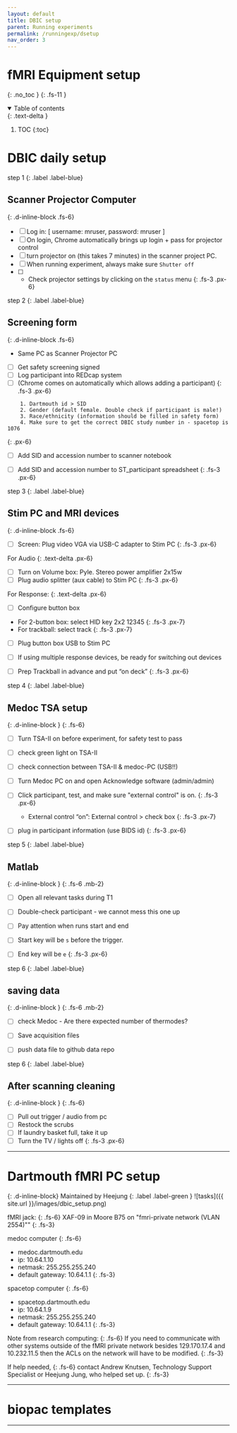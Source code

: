 ```yaml
---
layout: default
title: DBIC setup
parent: Running experiments
permalink: /runningexp/dsetup
nav_order: 3
---
```


# fMRI Equipment setup
{: .no_toc }
{: .fs-11 }


<!-- ## Table of contents
{: .no_toc .text-delta } -->

<details open markdown="block">
  <summary>
    Table of contents
  </summary>
  {: .text-delta }

1. TOC
{:toc}
</details>

# DBIC daily setup



step 1
{: .label .label-blue}
## Scanner Projector Computer
{: .d-inline-block .fs-6}

* [ ] Log in: [ username: mruser, password: mruser ]
* [ ] On login, Chrome automatically brings up login + pass for projector control
* [ ] turn projector on (this takes 7 minutes) in the scanner project PC.
* [ ] When running experiment, always make sure `Shutter off`
* [ ] + Check projector settings by clicking on the `status` menu
{: .fs-3 .px-6}

step 2
{: .label .label-blue}
## Screening form
{: .d-inline-block .fs-6}
* Same PC as Scanner Projector PC
* [ ] Get safety screening signed
* [ ] Log participant into REDcap system
* [ ] (Chrome comes on automatically which allows adding a participant)
{: .fs-3 .px-6}

```
    1. Dartmouth id > SID
    2. Gender (default female. Double check if participant is male!)
    3. Race/ethnicity (information should be filled in safety form)
    4. Make sure to get the correct DBIC study number in - spacetop is 1076
```
{: .px-6}

* [ ] Add SID and accession number to scanner notebook
* [ ] Add SID and accession number to ST_participant spreadsheet
{: .fs-3 .px-6}



step 3
{: .label .label-blue}
## Stim PC and MRI devices
{: .d-inline-block .fs-6}
* [ ] Screen: Plug video VGA via USB-C adapter to Stim PC
{: .fs-3 .px-6}

For Audio
{: .text-delta .px-6}
* [ ] Turn on Volume box: Pyle. Stereo power amplifier 2x15w
* [ ] Plug audio splitter (aux cable) to Stim PC
{: .fs-3 .px-6}

For Response:
{: .text-delta .px-6}
* [ ] Configure button box
* For 2-button box: select HID key 2x2 12345
{: .fs-3 .px-7}
* For trackball: select track
{: .fs-3 .px-7}

* [ ] Plug button box USB to Stim PC
* [ ] If using multiple response devices, be ready for switching out devices
* [ ] Prep Trackball in advance and put “on deck”
{: .fs-3 .px-6}




step 4
{: .label .label-blue}
## Medoc TSA setup
{: .d-inline-block }
{: .fs-6}

* [ ] Turn TSA-II on before experiment, for safety test to pass
* [ ] check green light on TSA-II
* [ ] check connection between TSA-II & medoc-PC (USB!!)
* [ ] Turn Medoc PC on and open Acknowledge software (admin/admin)
* [ ] Click participant, test, and make sure "external control" is on.
{: .fs-3 .px-6}
    * External control “on”: External control > check box
{: .fs-3 .px-7}
* [ ] plug in participant information (use BIDS id)
{: .fs-3 .px-6}


step 5
{: .label .label-blue}
## Matlab
{: .d-inline-block }
{: .fs-6 .mb-2}
* [ ] Open all relevant tasks during T1
* [ ] Double-check participant - we cannot mess this one up
* [ ] Pay attention when runs start and end
* [ ] Start key will be `s` before the trigger.
* [ ] End key will be `e`
{: .fs-3 .px-6}


step 6
{: .label .label-blue}
## saving data
{: .d-inline-block }
{: .fs-6 .mb-2}
* [ ] check Medoc - Are there expected number of thermodes?
* [ ] Save acquisition files
* [ ] push data file to github data repo




step 6
{: .label .label-blue}
## After scanning cleaning
{: .d-inline-block }
{: .fs-6}
* [ ] Pull out trigger / audio from pc
* [ ] Restock the scrubs
* [ ] If laundry basket full, take it up
* [ ] Turn the TV / lights off
{: .fs-3 .px-6}

---

# Dartmouth fMRI PC setup
{: .d-inline-block}
Maintained by Heejung
{: .label .label-green }
![tasks]({{ site.url }}/images/dbic_setup.png)

fMRI jack:
{: .fs-6}
XAF-09 in Moore B75 on "fmri-private network (VLAN 2554)""
{: .fs-3}

medoc computer
{: .fs-6}
* medoc.dartmouth.edu
* ip: 10.64.1.10
* netmask: 255.255.255.240
* default gateway: 10.64.1.1
{: .fs-3}

spacetop computer
{: .fs-6}
* spacetop.dartmouth.edu
* ip: 10.64.1.9
* netmask: 255.255.255.240
* default gateway: 10.64.1.1
{: .fs-3}

Note from research computing:
{: .fs-6}
If you need to communicate with other systems outside of the fMRI private network besides 129.170.17.4 and 10.232.11.5 then the ACLs on the network will have to be modified.
{: .fs-3}

If help needed,
{: .fs-6}
contact Andrew Knutsen, Technology Support Specialist
or Heejung Jung, who helped set up.
{: .fs-3}

---

# biopac templates

---
